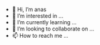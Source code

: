 - 👋 Hi, I’m  anas 
- 👀 I’m interested in ...
- 🌱 I’m currently learning ...
- 💞️ I’m looking to collaborate on ...
- 📫 How to reach me ...

<!---
anas2020kt/anas2020kt is a ✨ special ✨ repository because its `README.md` (this file) appears on your GitHub profile.
You can click the Preview link to take a look at your changes.
--->
